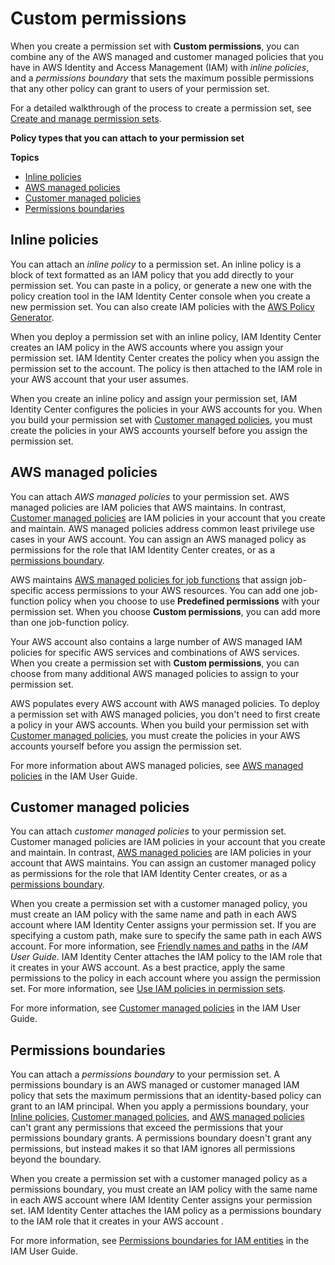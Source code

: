# Custom permissions<a name="permissionsetcustom"></a>

When you create a permission set with **Custom permissions**, you can combine any of the AWS managed and customer managed policies that you have in AWS Identity and Access Management \(IAM\) with *inline policies*, and a *permissions boundary* that sets the maximum possible permissions that any other policy can grant to users of your permission set\.

For a detailed walkthrough of the process to create a permission set, see [Create and manage permission sets](permissionsets.md)\.

**Policy types that you can attach to your permission set**

**Topics**
+ [Inline policies](#permissionsetsinlineconcept)
+ [AWS managed policies](#permissionsetsampconcept)
+ [Customer managed policies](#permissionsetscmpconcept)
+ [Permissions boundaries](#permissionsetsboundaryconcept)

## Inline policies<a name="permissionsetsinlineconcept"></a>

You can attach an *inline policy* to a permission set\. An inline policy is a block of text formatted as an IAM policy that you add directly to your permission set\. You can paste in a policy, or generate a new one with the policy creation tool in the IAM Identity Center console when you create a new permission set\. You can also create IAM policies with the [AWS Policy Generator](https://awspolicygen.s3.amazonaws.com/policygen.html)\.

When you deploy a permission set with an inline policy, IAM Identity Center creates an IAM policy in the AWS accounts where you assign your permission set\. IAM Identity Center creates the policy when you assign the permission set to the account\. The policy is then attached to the IAM role in your AWS account that your user assumes\.

When you create an inline policy and assign your permission set, IAM Identity Center configures the policies in your AWS accounts for you\. When you build your permission set with [Customer managed policies](#permissionsetscmpconcept), you must create the policies in your AWS accounts yourself before you assign the permission set\.

## AWS managed policies<a name="permissionsetsampconcept"></a>

You can attach *AWS managed policies* to your permission set\. AWS managed policies are IAM policies that AWS maintains\. In contrast, [Customer managed policies](#permissionsetscmpconcept) are IAM policies in your account that you create and maintain\. AWS managed policies address common least privilege use cases in your AWS account\. You can assign an AWS managed policy as permissions for the role that IAM Identity Center creates, or as a [permissions boundary](https://docs.aws.amazon.com/IAM/latest/UserGuide/access_policies_boundaries.html)\.

AWS maintains [AWS managed policies for job functions](https://docs.aws.amazon.com/IAM/latest/UserGuide/access_policies_job-functions.html) that assign job\-specific access permissions to your AWS resources\. You can add one job\-function policy when you choose to use **Predefined permissions** with your permission set\. When you choose **Custom permissions**, you can add more than one job\-function policy\.

Your AWS account also contains a large number of AWS managed IAM policies for specific AWS services and combinations of AWS services\. When you create a permission set with **Custom permissions**, you can choose from many additional AWS managed policies to assign to your permission set\.

AWS populates every AWS account with AWS managed policies\. To deploy a permission set with AWS managed policies, you don't need to first create a policy in your AWS accounts\. When you build your permission set with [Customer managed policies](#permissionsetscmpconcept), you must create the policies in your AWS accounts yourself before you assign the permission set\.

For more information about AWS managed policies, see [AWS managed policies](https://docs.aws.amazon.com/IAM/latest/UserGuide/access_policies_managed-vs-inline.html#aws-managed-policies) in the IAM User Guide\.

## Customer managed policies<a name="permissionsetscmpconcept"></a>

You can attach *customer managed policies* to your permission set\. Customer managed policies are IAM policies in your account that you create and maintain\. In contrast, [AWS managed policies](#permissionsetsampconcept) are IAM policies in your account that AWS maintains\. You can assign an customer managed policy as permissions for the role that IAM Identity Center creates, or as a [permissions boundary](https://docs.aws.amazon.com/IAM/latest/UserGuide/access_policies_boundaries.html)\.

When you create a permission set with a customer managed policy, you must create an IAM policy with the same name and path in each AWS account where IAM Identity Center assigns your permission set\. If you are specifying a custom path, make sure to specify the same path in each AWS account\. For more information, see [Friendly names and paths](https://docs.aws.amazon.com/IAM/latest/UserGuide/reference_identifiers.html#identifiers-friendly-names) in the *IAM User Guide*\. IAM Identity Center attaches the IAM policy to the IAM role that it creates in your AWS account\. As a best practice, apply the same permissions to the policy in each account where you assign the permission set\. For more information, see [Use IAM policies in permission sets](howtocmp.md)\.

For more information, see [Customer managed policies](https://docs.aws.amazon.com/IAM/latest/UserGuide/access_policies_managed-vs-inline.html#customer-managed-policies) in the IAM User Guide\.



## Permissions boundaries<a name="permissionsetsboundaryconcept"></a>

You can attach a *permissions boundary* to your permission set\. A permissions boundary is an AWS managed or customer managed IAM policy that sets the maximum permissions that an identity\-based policy can grant to an IAM principal\. When you apply a permissions boundary, your [Inline policies](#permissionsetsinlineconcept), [Customer managed policies](#permissionsetscmpconcept), and [AWS managed policies](#permissionsetsampconcept) can't grant any permissions that exceed the permissions that your permissions boundary grants\. A permissions boundary doesn't grant any permissions, but instead makes it so that IAM ignores all permissions beyond the boundary\.

When you create a permission set with a customer managed policy as a permissions boundary, you must create an IAM policy with the same name in each AWS account where IAM Identity Center assigns your permission set\. IAM Identity Center attaches the IAM policy as a permissions boundary to the IAM role that it creates in your AWS account \.

For more information, see [Permissions boundaries for IAM entities](https://docs.aws.amazon.com/IAM/latest/UserGuide/access_policies_boundaries.html) in the IAM User Guide\.